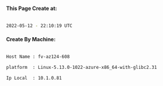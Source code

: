 
   
#### This Page Create at:

```bash

2022-05-12 - 22:10:19 UTC

```

#### Create By Machine:

```bash

Host Name : fv-az124-608

platform  : Linux-5.13.0-1022-azure-x86_64-with-glibc2.31

Ip Local  : 10.1.0.81

```

